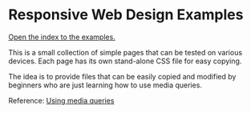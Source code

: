 # Responsive Web Design Examples

[Open the index to the examples.](TK)

This is a small collection of simple pages that can be tested on various devices. Each page has its own stand-alone CSS file for easy copying.

The idea is to provide files that can be easily copied and modified by beginners who are just learning how to use media queries.

Reference: [Using media queries](https://developer.mozilla.org/en-US/docs/Web/CSS/Media_Queries/Using_media_queries)
